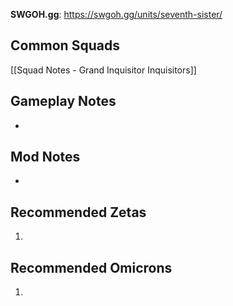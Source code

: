 **SWGOH.gg**: https://swgoh.gg/units/seventh-sister/

## Common Squads

[[Squad Notes - Grand Inquisitor Inquisitors]]

## Gameplay Notes

 - 

## Mod Notes

 - 

## Recommended Zetas

1. 

## Recommended Omicrons

1. 